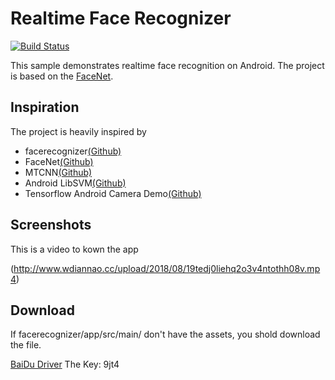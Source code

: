 # Realtime Face Recognizer

[![Build Status](https://travis-ci.org/pillarpond/facerecognizer.svg?branch=master)](https://travis-ci.org/pillarpond/facerecognizer)

This sample demonstrates realtime face recognition on Android. The project is based on the [FaceNet](https://arxiv.org/abs/1503.03832).


## Inspiration
The project is heavily inspired by

* facerecognizer[(Github)](https://github.com/pillarpond/facerecognizer)
* FaceNet[(Github)](https://github.com/davidsandberg/facenet)
* MTCNN[(Github)](https://github.com/blaueck/tf-mtcnn)
* Android LibSVM[(Github)](https://github.com/yctung/AndroidLibSVM)
* Tensorflow Android Camera Demo[(Github)](https://github.com/tensorflow/tensorflow/tree/master/tensorflow/examples/android)

## Screenshots
This is a video to kown the app

(http://www.wdiannao.cc/upload/2018/08/19tedj0liehq2o3v4ntothh08v.mp4)


## Download
If facerecognizer/app/src/main/ don't have the assets, you shold download the file.

[BaiDu Driver](https://pan.baidu.com/s/1ZWt4OIdvf3q1hfzO0TM0PA) The Key: 9jt4
